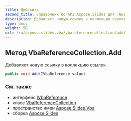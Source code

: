 ```yaml
---
title: Добавить
second_title: Справочник по API Aspose.Slides для .NET
description: Добавляет новую ссылку в коллекцию ссылок
type: docs
weight: 50
url: /ru/aspose.slides.vba/vbareferencecollection/add/
---
```


## Метод VbaReferenceCollection.Add

Добавляет новую ссылку в коллекцию ссылок

```csharp
public void Add(IVbaReference value)
```

### См. также

* интерфейс [IVbaReference](../../ivbareference)
* класс [VbaReferenceCollection](../../vbareferencecollection)
* пространство имен [Aspose.Slides.Vba](../../vbareferencecollection)
* сборка [Aspose.Slides](../../../)

<!-- DO NOT EDIT: сгенерировано xmldocmd для Aspose.Slides.dll -->
